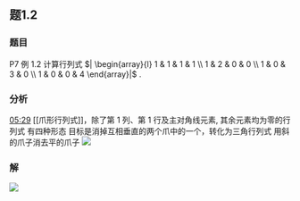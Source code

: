 ## 题1.2
### 题目
P7 例 1.2 计算行列式 $| \begin{array}{l} 1 & 1 & 1 & 1 \\  1 & 2 & 0 & 0 \\  1 & 0 & 3 & 0 \\  1 & 0 & 0 & 4 \end{array}|$ .
### 分析
[05:29](https://www.bilibili.com/video/BV1Ti421D727?p=8&t=329.866336#t=05:29.87) 
[[爪形行列式]]，除了第 1 列、第 1 行及主对角线元素, 其余元素均为零的行列式
有四种形态 
目标是消掉互相垂直的两个爪中的一个，转化为三角行列式 
用斜的爪子消去平的爪子
![](https://img.hwenyi.tech/202405241940682.webp)
### 解
![](https://img.hwenyi.tech/202405241949869.webp)